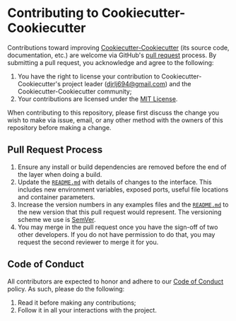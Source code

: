 # Contributing to Cookiecutter-Cookiecutter

Contributions toward improving [Cookiecutter-Cookiecutter](https://github.com/djrlj694/cookiecutter-cookiecutter) (its source code, documentation, etc.) are welcome via GitHub's [pull request](https://github.com/djrlj694/cookiecutter-cookiecutter/pull/new/master) process.  By submitting a pull request, you acknowledge and agree to the following:

1. You have the right to license your contribution to Cookiecutter-Cookiecutter's project leader (djrlj694@gmail.com) and the Cookiecutter-Cookiecutter community;
2. Your contributions are licensed under the [MIT License](LICENSE.md).

When contributing to this repository, please first discuss the change you wish to make via issue,
email, or any other method with the owners of this repository before making a change.

## Pull Request Process

1. Ensure any install or build dependencies are removed before the end of the layer when doing a build.
2. Update the [`README.md`](README.md) with details of changes to the interface. This includes new environment variables, exposed ports, useful file locations and container parameters.
3. Increase the version numbers in any examples files and the [`README.md`](README.md) to the new version that this pull request would represent. The versioning scheme we use is [SemVer](http://semver.org/).
4. You may merge in the pull request once you have the sign-off of two other developers. If you do not have permission to do that, you may request the second reviewer to merge it for you.

## Code of Conduct

All contributors are expected to honor and adhere to our [Code of Conduct](CODE_OF_CONDUCT.md) policy. As such, please do the following:

1. Read it before making any contributions;
2. Follow it in all your interactions with the project.
